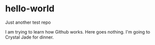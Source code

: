 # hello-world
Just another test repo

I am trying to learn how Github works. Here goes nothing. I'm going to Crystal Jade for dinner.
